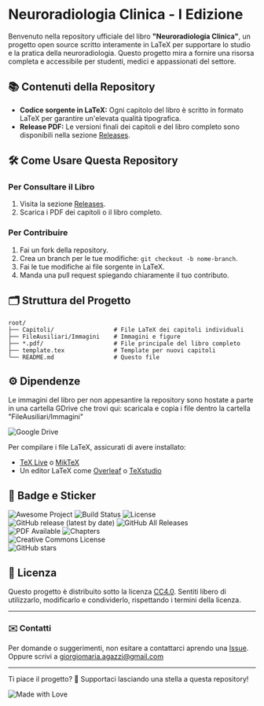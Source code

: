 # Neuroradiologia Clinica - I Edizione

Benvenuto nella repository ufficiale del libro **"Neuroradiologia Clinica"**, un progetto open source scritto interamente in LaTeX per supportare lo studio e la pratica della neuroradiologia. Questo progetto mira a fornire una risorsa completa e accessibile per studenti, medici e appassionati del settore.

## 📚 Contenuti della Repository

- **Codice sorgente in LaTeX:** Ogni capitolo del libro è scritto in formato LaTeX per garantire un'elevata qualità tipografica.
- **Release PDF:** Le versioni finali dei capitoli e del libro completo sono disponibili nella sezione [Releases](https://github.com/gmadevs/Neuroradiologia-Clinica/releases).

## 🛠️ Come Usare Questa Repository

### Per Consultare il Libro
1. Visita la sezione [Releases](https://github.com/gmadevs/Neuroradiologia-Clinica/releases).
2. Scarica i PDF dei capitoli o il libro completo.

### Per Contribuire
1. Fai un fork della repository.
2. Crea un branch per le tue modifiche: `git checkout -b nome-branch`.
3. Fai le tue modifiche ai file sorgente in LaTeX.
4. Manda una pull request spiegando chiaramente il tuo contributo.

## 🗂️ Struttura del Progetto

```
root/
├── Capitoli/                 # File LaTeX dei capitoli individuali
├── FileAusiliari/Immagini    # Immagini e figure
├── *.pdf/                    # File principale del libro completo
├── template.tex              # Template per nuovi capitoli
└── README.md                 # Questo file
```

## ⚙️ Dipendenze

Le immagini del libro per non appesantire la repository sono hostate a parte in una cartella GDrive che trovi qui: scaricala e copia i file dentro la cartella "FileAusiliari/Immagini"

![Google Drive](https://img.shields.io/badge/Google%20Drive-4285F4?style=for-the-badge&logo=googledrive&logoColor=white)

Per compilare i file LaTeX, assicurati di avere installato:
- [TeX Live](https://www.tug.org/texlive/) o [MikTeX](https://miktex.org/)
- Un editor LaTeX come [Overleaf](https://www.overleaf.com/) o [TeXstudio](https://www.texstudio.org/)

## 🏅 Badge e Sticker

![Awesome Project](https://img.shields.io/badge/awesome-project-green)
![Build Status](https://img.shields.io/github/actions/workflow/status/gmadevs/Neuroradiologia-Clinica/ci.yml?branch=main)
![License](https://img.shields.io/github/license/gmadevs/Neuroradiologia-Clinica)
![GitHub release (latest by date)](https://img.shields.io/github/v/release/gmadevs/Neuroradiologia-Clinica)
![GitHub All Releases](https://img.shields.io/github/downloads/gmadevs/Neuroradiologia-Clinica/total)  
![PDF Available](https://img.shields.io/badge/PDF-Available-blue)
![Chapters](https://img.shields.io/badge/Chapters-0-blue)  
![Creative Commons License](https://img.shields.io/badge/license-CC--BY--NC--SA%204.0-lightgrey)  
![GitHub stars](https://img.shields.io/github/stars/gmadevs/Neuroradiologia-Clinica?style=social)  


## 📜 Licenza

Questo progetto è distribuito sotto la licenza [CC4.0](LICENSE). Sentiti libero di utilizzarlo, modificarlo e condividerlo, rispettando i termini della licenza.

---

### ✉️ Contatti

Per domande o suggerimenti, non esitare a contattarci aprendo una [Issue](https://github.com/gmadevs/Neuroradiologia-Clinica/issues).
Oppure scrivi a giorgiomaria.agazzi@gmail.com

---

Ti piace il progetto? 🌟 Supportaci lasciando una stella a questa repository!

![Made with Love](https://img.shields.io/badge/Made%20with-%E2%9D%A4-red)

